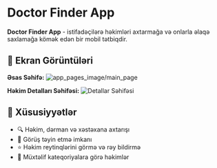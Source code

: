 # Doctor Finder App

**Doctor Finder App** - istifadəçilərə həkimləri axtarmağa və onlarla əlaqə saxlamağa kömək edən bir mobil tətbiqdir.

## 📱 Ekran Görüntüləri

**Əsas Səhifə:**
![app_pages_image/main_page](https://github.com/rubabahajiyeva/DoctorApp/issues/1#issue-2885387297)

**Həkim Detalları Səhifəsi:**
![Detallar Səhifəsi](details_page.png)

## 🚀 Xüsusiyyətlər
- 🔍 Həkim, dərman və xəstəxana axtarışı
- 📅 Görüş təyin etmə imkanı
- ⭐ Həkim reytinqlərini görmə və rəy bildirmə
- 🏥 Müxtəlif kateqoriyalara görə həkimlər
